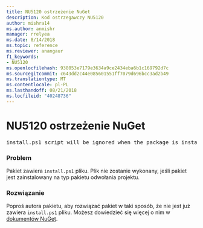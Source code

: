 ```yaml
---
title: NU5120 ostrzeżenie NuGet
description: Kod ostrzegawczy NU5120
author: mishra14
ms.author: anmishr
manager: rrelyea
ms.date: 8/14/2018
ms.topic: reference
ms.reviewer: anangaur
f1_keywords:
- NU5120
ms.openlocfilehash: 938053e7179e3634a9ce2434eba6b1c169792d7c
ms.sourcegitcommit: c643dd2c44e085601551ff7079d696bcc3ad2b49
ms.translationtype: MT
ms.contentlocale: pl-PL
ms.lasthandoff: 08/21/2018
ms.locfileid: "40248736"
---
```

# <a name="nuget-warning-nu5120"></a>NU5120 ostrzeżenie NuGet
<pre>install.ps1 script will be ignored when the package is installed after the migration.</pre>

### <a name="issue"></a>Problem

Pakiet zawiera `install.ps1` pliku. Plik nie zostanie wykonany, jeśli pakiet jest zainstalowany na typ pakietu odwołania projektu.


### <a name="solution"></a>Rozwiązanie

Poproś autora pakietu, aby rozwiązać pakiet w taki sposób, że nie jest już zawiera `install.ps1` pliku. Możesz dowiedzieć się więcej o nim w [dokumentów NuGet](https://docs.microsoft.com/en-us/nuget/reference/migrate-packages-config-to-package-reference).

